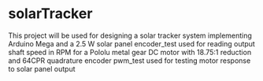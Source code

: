 # solarTracker
This project will be used for designing a solar tracker system implementing Arduino Mega and a 2.5 W solar panel
encoder_test used for reading output shaft speed in RPM for a Pololu metal gear DC motor with 18.75:1 reduction and 64CPR quadrature encoder
pwm_test used for testing motor response to solar panel output
